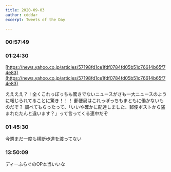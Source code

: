 ```yaml
---
title: 2020-09-03
author: cdddar
excerpt: Tweets of the Day

---
```


### 00:57:49

<script type="application/javascript" src="https://embed.nicovideo.jp/watch/sm37458477/script?w=640&h=360"></script>

### 01:24:30

[https://news.yahoo.co.jp/articles/57198fd1ce1fdf0784fd05b51c76614b65f74e83](https://news.yahoo.co.jp/articles/57198fd1ce1fdf0784fd05b51c76614b65f74e83)

ええええ？！全くこれっぽっちも驚きでないニュースがさも一大ニュースのように報じられてることに驚き！！！
郵便局はこれっぽっちもまともに働かないものだぞ？
調べてもらったって、「いいや確かに配達しました、郵便ポストから盗まれたたんと違います？」って言ってくる連中だぞ

### 01:45:30

今週まだ一度も横断歩道を渡ってない

### 13:50:09

ディーふらぐのOP本当いいな
